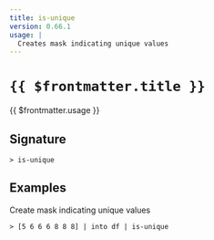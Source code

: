 ```yaml
---
title: is-unique
version: 0.66.1
usage: |
  Creates mask indicating unique values
---
```


# <code>{{ $frontmatter.title }}</code>

<div style='white-space: pre-wrap;'>{{ $frontmatter.usage }}</div>

## Signature

```> is-unique ```

## Examples

Create mask indicating unique values
```shell
> [5 6 6 6 8 8 8] | into df | is-unique
```
